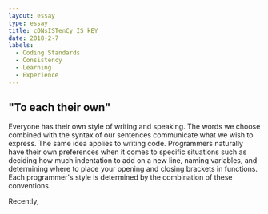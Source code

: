 ```yaml
---
layout: essay
type: essay
title: cONsISTenCy IS kEY
date: 2018-2-7
labels:
  - Coding Standards
  - Consistency
  - Learning
  - Experience
---
```


## "To each their own" ##
Everyone has their own style of writing and speaking.  The words we choose combined with the syntax of our sentences communicate what we wish to express.  The same idea applies to writing code.  Programmers naturally have their own preferences when it comes to specific situations such as deciding how much indentation to add on a new line, naming variables, and determining where to place your opening and closing brackets in functions.  Each programmer's style is determined by the combination of these conventions.

Recently,
